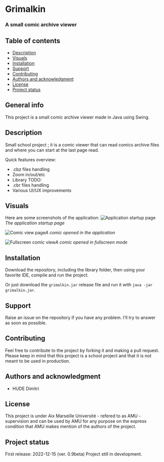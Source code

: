 # Grimalkin
### A small comic archive viewer

## Table of contents
* [Description](#description)
* [Visuals](#visuals)
* [Installation](#installation)
* [Support](#support)
* [Contributing](#contributing)
* [Authors and acknowledgment](#authors-and-acknowledgment)
* [License](#license)
* [Project status](#project-status)

## General info 
This project is a small comic archive viewer made in Java using Swing.

## Description
Small school project ; it is a comic viewer that can read comics archive files and where you can start at the last page read.

Quick features overview:
- .cbz files handling
- Zoom in/out/etc 
- Library
TODO:
- .cbr files handling
- Various UI/UX improvements

## Visuals
Here are some screenshots of the application:
![Application startup page](https://i.imgur.com/8vx2Pkf.png)*The application startup page*

![Comic view page](https://i.imgur.com/MKtsvKA.png)*A comic opened in the application*

![Fullscreen comic view](hhttps://i.imgur.com/AQ80coI.png)*A comic opened in fullscreen mode*

## Installation
Download the repository, including the library folder, then using your favorite IDE, compile and run the project.

Or just download the `grimalkin.jar` release file and run it with `java -jar grimalkin.jar`.

## Support
Raise an issue on the repository if you have any problem.
I'll try to answer as soon as possible.

## Contributing
Feel free to contribute to the project by forking it and making a pull request.
Please keep in mind that this project is a school project and that it is not meant to be used in production.

## Authors and acknowledgment
- HUDE Dimitri

## License
This project is under Aix Marseille Université - refered to as AMU - supervision and can be used by AMU for any purpose on the express condition that AMU makes mention of the authors of the project.

## Project status
First release: 2022-12-15 (ver. 0.9beta)
Project still in development.

